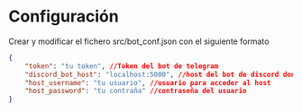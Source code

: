 # Configuración

Crear y modificar el fichero src/bot_conf.json con el siguiente formato

```json
{
    "token": "tu token", //Token del bot de telegram
    "discord_bot_host": "localhost:5000", //host del bot de discord donde desea enviar los mensajes del canal con su puerto
    "host_username": "tu usuario", //usuario para acceder al host
    "host_password": "tu contraña" //contraseña del usuario
}
```